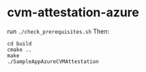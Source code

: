 # cvm-attestation-azure

run `./check_prerequisites.sh` Then:
```
cd build
cmake ..
make
./SampleAppAzureCVMAttestation
```
